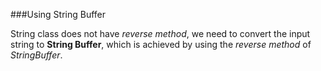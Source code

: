 ###Using String Buffer

String class does not have *reverse method*, we need to convert the input string to **String Buffer**, which is achieved by using the *reverse method* of *StringBuffer*.
